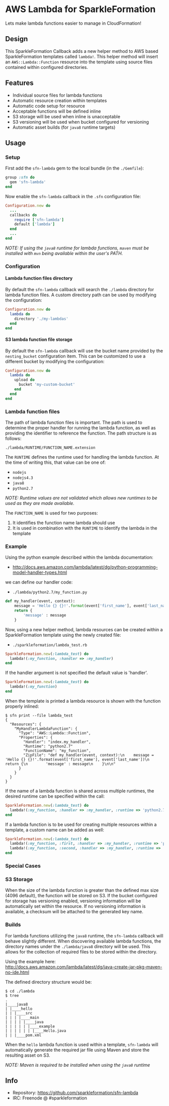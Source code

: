 # AWS Lambda for SparkleFormation

Lets make lambda functions easier to manage in CloudFormation!

## Design

This SparkleFormation Callback adds a new helper method to AWS based
SparkleFormation templates called `lambda!`. This helper method will
insert an `AWS::Lambda::Function` resource into the template using
source files contained within configured directories.

## Features

* Individual source files for lambda functions
* Automatic resource creation within templates
* Automatic code setup for resource
 * Acceptable functions will be defined inline
 * S3 storage will be used when inline is unacceptable
 * S3 versioning will be used when bucket configured for versioning
 * Automatic asset builds (for `java8` runtime targets)

## Usage

### Setup

First add the `sfn-lambda` gem to the local bundle (in the `./Gemfile`):

```ruby
group :sfn do
  gem 'sfn-lambda'
end
```

Now enable the `sfn-lambda` callback in the `.sfn` configuration file:

```ruby
Configuration.new do
  ...
  callbacks do
    require ['sfn-lambda']
    default ['lambda']
  end
  ...
end
```

_NOTE: If using the `java8` runtime for lambda functions, `maven` must
be installed with `mvn` being available within the user's PATH._

### Configuration

#### Lambda function files directory

By default the `sfn-lambda` callback will search the `./lambda` directory
for lambda function files. A custom directory path can be used by modifying
the configuration:

```ruby
Configuration.new do
  lambda do
    directory './my-lambdas'
  end
end
```

#### S3 lambda function file storage

By default the `sfn-lambda` callback will use the bucket name provided by
the `nesting_bucket` configuration item. This can be customized to use a
different bucket by modifying the configuration:

```ruby
Configuration.new do
  lambda do
    upload do
      bucket 'my-custom-bucket'
    end
  end
end
```

### Lambda function files

The path of lambda function files is important. The path is used to determine
the proper handler for running the lambda function, as well as providing the
identifier to reference the function. The path structure is as follows:

```
./lambda/RUNTIME/FUNCTION_NAME.extension
```

The `RUNTIME` defines the runtime used for handling the lambda function. At
the time of writing this, that value can be one of:

* `nodejs`
* `nodejs4.3`
* `java8`
* `python2.7`

_NOTE: Runtime values are not validated which allows new runtimes to be used
as they are made available._

The `FUNCTION_NAME` is used for two purposes:

1. It identifies the function name lambda should use
2. It is used in combination with the `RUNTIME` to identify the lambda in the template

### Example

Using the python example described within the lambda documentation:

* http://docs.aws.amazon.com/lambda/latest/dg/python-programming-model-handler-types.html

we can define our handler code:

* `./lambda/python2.7/my_function.py`

```python
def my_handler(event, context):
    message = 'Hello {} {}!'.format(event['first_name'], event['last_name'])
    return {
        'message' : message
    }
```

Now, using a new helper method, lambda resources can be created within a SparkleFormation template using
the newly created file:

* `./sparkleformation/lambda_test.rb`

```ruby
SparkleFormation.new(:lambda_test) do
  lambda!(:my_function, :handler => :my_handler)
end
```

If the handler argument is not specified the default value is 'handler'.

```ruby
SparkleFormation.new(:lambda_test) do
  lambda!(:my_function)
end
```

When the template is printed a lambda resource is shown with the function properly inlined:

```
$ sfn print --file lambda_test
{
  "Resources": {
    "MyHandlerLambdaFunction": {
      "Type": "AWS::Lambda::Function",
      "Properties": {
        "Handler": "index.my_handler",
        "Runtime": "python2.7"
        "FunctionName": "my_function",
        "ZipFile": "def my_handler(event, context):\n    message = 'Hello {} {}!'.format(event['first_name'], event['last_name'])\n    return {\n        'message' : message\n    }\n\n"
      }
    }
  }
}
```

If the name of a lambda function is shared across multiple runtimes, the desired runtime
can be specified within the call:

```ruby
SparkleFormation.new(:lambda_test) do
  lambda!(:my_function, :handler => :my_handler, :runtime => 'python2.7')
end
```

If a lambda function is to be used for creating multiple resources within a template, a
custom name can be added as well:

```ruby
SparkleFormation.new(:lambda_test) do
  lambda!(:my_function, :first, :handler => :my_handler, :runtime => 'python2.7')
  lambda!(:my_function, :second, :handler => :my_handler, :runtime => 'python2.7')
end
```

### Special Cases

### S3 Storage

When the size of the lambda function is greater than the defined max size (4096 default),
the function will be stored on S3. If the bucket configured for storage has versioning
enabled, versioning information will be automatically set within the resource. If no
versioning information is available, a checksum will be attached to the generated key name.

### Builds

For lambda functions utilizing the `java8` runtime, the `sfn-lambda` callback will behave
slightly different. When discovering available lambda functions, the directory names under the
`./lambda/java8` directory will be used. This allows for the collection of required files to
be stored within the directory.

Using the example here: http://docs.aws.amazon.com/lambda/latest/dg/java-create-jar-pkg-maven-no-ide.html

The defined directory structure would be:

```
$ cd ./lambda
$ tree
.
|____java8
| |____hello
| | |____src
| | | |____main
| | | | |____java
| | | | | |____example
| | | | | | |____Hello.java
| | |____pom.xml
```

When the `hello` lambda function is used within a template, `sfn-lambda` will automatically generate
the required jar file using Maven and store the resulting asset on S3.

_NOTE: Maven is required to be installed when using the `java8` runtime_

## Info

* Repository: https://github.com/sparkleformation/sfn-lambda
* IRC: Freenode @ #sparkleformation